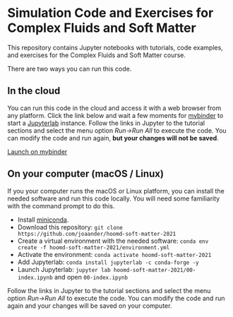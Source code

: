 # Simulation Code and Exercises for Complex Fluids and Soft Matter

This repository contains Jupyter notebooks with tutorials, code examples, and exercises for the Complex Fluids and Soft Matter course.

There are two ways you can run this code.

## In the cloud

You can run this code in the cloud and access it with a web browser from any platform.
Click the link below and wait a few moments for [mybinder](https://mybinder.org/) to start a [Jupyterlab](http://jupyterlab.io/) instance.
Follow the links in Jupyter to the tutorial sections and select the menu option _Run->Run All_ to execute the code.
You can modify the code and run again, **but your changes will not be saved**.

[Launch on mybinder](https://mybinder.org/v2/gh/joaander/hoomd-soft-matter-2021/HEAD?urlpath=lab%2F00-index.ipynb)

## On your computer (macOS / Linux)

If you your computer runs the macOS or Linux platform, you can install the needed software and run this code locally.
You will need some familiarity with the command prompt to do this.
* Install [miniconda](https://docs.conda.io/en/latest/miniconda.html).
* Download this repository: `git clone https://github.com/joaander/hoomd-soft-matter-2021`
* Create a virtual environment with the needed software: `conda env create -f hoomd-soft-matter-2021/environment.yml`
* Activate the environment: `conda activate hoomd-soft-matter-2021`
* Add Jupyterlab: `conda install jupyterlab -c conda-forge -y`
* Launch Jupyterlab: `jupyter lab hoomd-soft-matter-2021/00-index.ipynb` and open `00-index.ipynb`

Follow the links in Jupyter to the tutorial sections and select the menu option _Run->Run All_ to execute the code.
You can modify the code and run again and your changes will be saved on your computer.
